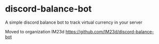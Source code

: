 # discord-balance-bot
A simple discord balance bot to track virtual currency in your server

Moved to organization IM23d
https://github.com/IM23d/discord-balance-bot
